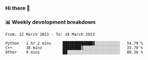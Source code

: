### Hi there 👋

### 📊 Weekly development breakdown
<!--START_SECTION:waka-->

```text
From: 12 March 2023 - To: 19 March 2023

Python   1 hr 2 mins     █████████████▓░░░░░░░░░░░   54.79 %
C++      38 mins         ████████▒░░░░░░░░░░░░░░░░   33.70 %
Other    9 mins          ██░░░░░░░░░░░░░░░░░░░░░░░   08.36 %
```

<!--END_SECTION:waka-->
